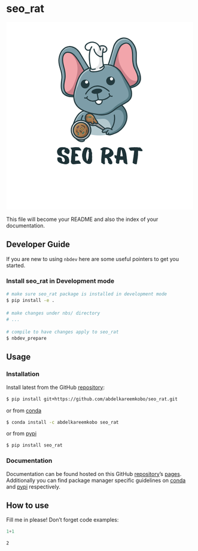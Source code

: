 # seo_rat


<!-- WARNING: THIS FILE WAS AUTOGENERATED! DO NOT EDIT! -->

![seo_rat](images/seo_rat.png)

This file will become your README and also the index of your
documentation.

## Developer Guide

If you are new to using `nbdev` here are some useful pointers to get you
started.

### Install seo_rat in Development mode

``` sh
# make sure seo_rat package is installed in development mode
$ pip install -e .

# make changes under nbs/ directory
# ...

# compile to have changes apply to seo_rat
$ nbdev_prepare
```

## Usage

### Installation

Install latest from the GitHub
[repository](https://github.com/abdelkareemkobo/seo_rat):

``` sh
$ pip install git+https://github.com/abdelkareemkobo/seo_rat.git
```

or from [conda](https://anaconda.org/abdelkareemkobo/seo_rat)

``` sh
$ conda install -c abdelkareemkobo seo_rat
```

or from [pypi](https://pypi.org/project/seo_rat/)

``` sh
$ pip install seo_rat
```

### Documentation

Documentation can be found hosted on this GitHub
[repository](https://github.com/abdelkareemkobo/seo_rat)’s
[pages](https://abdelkareemkobo.github.io/seo_rat/). Additionally you
can find package manager specific guidelines on
[conda](https://anaconda.org/abdelkareemkobo/seo_rat) and
[pypi](https://pypi.org/project/seo_rat/) respectively.

## How to use

Fill me in please! Don’t forget code examples:

``` python
1+1
```

    2
